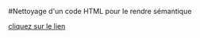 
#Nettoyage d'un code HTML pour le rendre sémantique








[cliquez sur le lien](https://rahmahamdi.github.io/lorem/)
